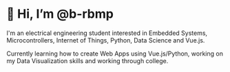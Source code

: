 <h1> 👋 Hi, I’m @b-rbmp </h1>

<p>
  I'm an electrical engineering student interested in Embedded Systems, Microcontrollers, Internet of Things, Python, Data Science and Vue.js.
</p>

<p>
Currently learning how to create Web Apps using Vue.js/Python, working on my Data Visualization skills and working through college.
</p>

